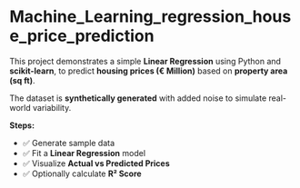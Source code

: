 # Machine_Learning_regression_house_price_prediction

This project demonstrates a simple **Linear Regression** using Python and **scikit-learn**, to predict **housing prices (€ Million)** based on **property area (sq ft)**.

The dataset is **synthetically generated** with added noise to simulate real-world variability.


**Steps:**

- ✅ Generate sample data  
- ✅ Fit a **Linear Regression** model  
- ✅ Visualize **Actual vs Predicted Prices**  
- ✅ Optionally calculate **R² Score**  

